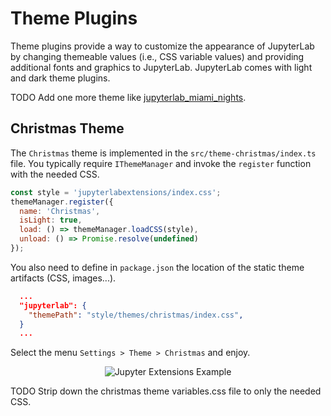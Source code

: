 # Theme Plugins

Theme plugins provide a way to customize the appearance of JupyterLab by changing themeable values (i.e., CSS variable values) and providing additional fonts and graphics to JupyterLab. JupyterLab comes with light and dark theme plugins.

TODO Add one more theme like [jupyterlab_miami_nights](https://github.com/timkpaine/jupyterlab_miami_nights).

## Christmas Theme

The `Christmas` theme is implemented in the `src/theme-christmas/index.ts` file. You typically require `IThemeManager` and invoke the `register` function with the needed CSS.

```js
const style = 'jupyterlabextensions/index.css';
themeManager.register({
  name: 'Christmas',
  isLight: true,
  load: () => themeManager.loadCSS(style),
  unload: () => Promise.resolve(undefined)
});
```

You also need to define in `package.json` the location of the static theme artifacts (CSS, images...).

```json
  ...
  "jupyterlab": {
    "themePath": "style/themes/christmas/index.css",
  }
  ...
```

Select the menu `Settings > Theme > Christmas` and enjoy.

<div align="center" style="text-align: center">
  <img alt="Jupyter Extensions Example" src="https://datalayer-jupyter-examples.s3.amazonaws.com/jupyterlab-extensions-example-christmas-theme.png" />
</div>

TODO Strip down the christmas theme variables.css file to only the needed CSS.

